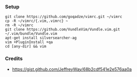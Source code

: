 ### Setup

```
git clone https://github.com/goqadze/vimrc.git ~/vimrc
cp -R ~/vimrc/{.vim,.vimrc} ~
rm -R ~/vimrc 
git clone https://github.com/VundleVim/Vundle.vim.git ~/.vim/bundle/Vundle.vim
apt-get install silversearcher-ag
vim +PluginInstall +qa
cd [any-dir] && vim
```

### Credits 
  * https://gist.github.com/JeffreyWay/68b2cdf541e2e576aa0a

